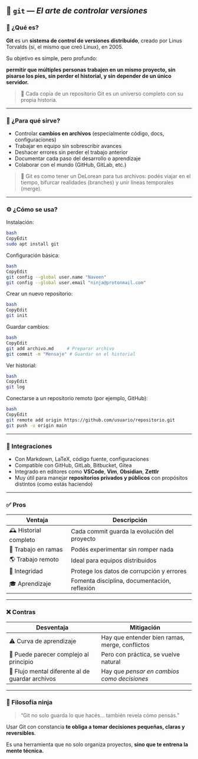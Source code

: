 ## 🧬 `git` — *El arte de controlar versiones*

### 🧩 ¿Qué es?

**Git** es un **sistema de control de versiones distribuido**, creado por Linus Torvalds (sí, el mismo que creó Linux), en 2005.

Su objetivo es simple, pero profundo:

**permitir que múltiples personas trabajen en un mismo proyecto, sin pisarse los pies, sin perder el historial, y sin depender de un único servidor.**

> 🧠 Cada copia de un repositorio Git es un universo completo con su propia historia.
> 

---

### 🧰 ¿Para qué sirve?

- Controlar **cambios en archivos** (especialmente código, docs, configuraciones)
- Trabajar en equipo sin sobrescribir avances
- Deshacer errores sin perder el trabajo anterior
- Documentar cada paso del desarrollo o aprendizaje
- Colaborar con el mundo (GitHub, GitLab, etc.)

> 🔄 Git es como tener un DeLorean para tus archivos: podés viajar en el tiempo, bifurcar realidades (branches) y unir líneas temporales (merge).
> 

---

### ⚙️ ¿Cómo se usa?

Instalación:

```bash
bash
CopyEdit
sudo apt install git

```

Configuración básica:

```bash
bash
CopyEdit
git config --global user.name "Naveen"
git config --global user.email "ninja@protonmail.com"

```

Crear un nuevo repositorio:

```bash
bash
CopyEdit
git init

```

Guardar cambios:

```bash
bash
CopyEdit
git add archivo.md     # Preparar archivo
git commit -m "Mensaje" # Guardar en el historial

```

Ver historial:

```bash
bash
CopyEdit
git log

```

Conectarse a un repositorio remoto (por ejemplo, GitHub):

```bash
bash
CopyEdit
git remote add origin https://github.com/usuario/repositorio.git
git push -u origin main

```

---

### 🔗 Integraciones

- Con Markdown, LaTeX, código fuente, configuraciones
- Compatible con GitHub, GitLab, Bitbucket, Gitea
- Integrado en editores como **VSCode**, **Vim**, **Obsidian**, **Zettlr**
- Muy útil para manejar **repositorios privados y públicos** con propósitos distintos (como estás haciendo)

---

### ✅ Pros

| Ventaja | Descripción |
| --- | --- |
| 🕰️ Historial completo | Cada commit guarda la evolución del proyecto |
| 🧠 Trabajo en ramas | Podés experimentar sin romper nada |
| 🌎 Trabajo remoto | Ideal para equipos distribuidos |
| 🔐 Integridad | Protege los datos de corrupción y errores |
| 🎓 Aprendizaje | Fomenta disciplina, documentación, reflexión |

---

### ❌ Contras

| Desventaja | Mitigación |
| --- | --- |
| ⚠️ Curva de aprendizaje | Hay que entender bien ramas, merge, conflictos |
| 🧱 Puede parecer complejo al principio | Pero con práctica, se vuelve natural |
| 🔄 Flujo mental diferente al de guardar archivos | Hay que *pensar en cambios como decisiones* |

---

### 🧠 Filosofía ninja

> “Git no solo guarda lo que hacés… también revela cómo pensás.”
> 

Usar Git con constancia **te obliga a tomar decisiones pequeñas, claras y reversibles**.

Es una herramienta que no solo organiza proyectos, **sino que te entrena la mente técnica.**
